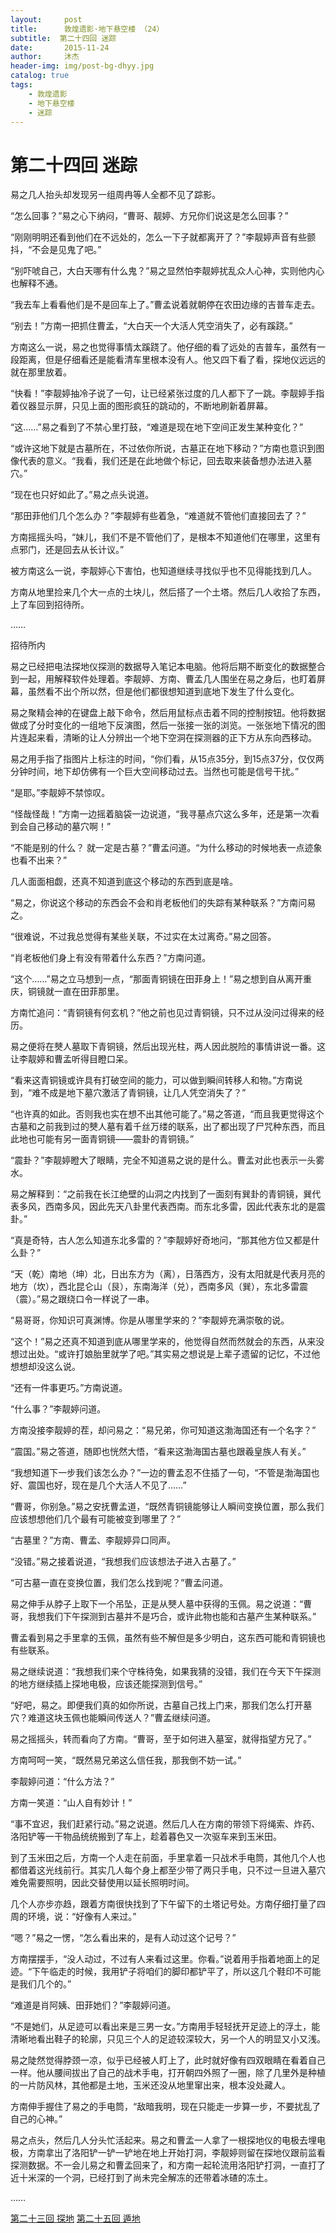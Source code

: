 ```yaml
---
layout:     post
title:      敦煌遗影·地下悬空楼 （24）
subtitle:  第二十四回 迷踪
date:       2015-11-24
author:     沐杰
header-img: img/post-bg-dhyy.jpg
catalog: true
tags:
    - 敦煌遗影
    - 地下悬空楼
    - 迷踪
---
```

# 第二十四回 迷踪

易之几人抬头却发现另一组周冉等人全都不见了踪影。

“怎么回事？”易之心下纳闷，“曹哥、靓婷、方兄你们说这是怎么回事？”

“刚刚明明还看到他们在不远处的，怎么一下子就都离开了？”李靓婷声音有些颤抖，“不会是见鬼了吧。”

“别吓唬自己，大白天哪有什么鬼？”易之显然怕李靓婷扰乱众人心神，实则他内心也解释不通。

“我去车上看看他们是不是回车上了。”曹孟说着就朝停在农田边缘的吉普车走去。

“别去！”方南一把抓住曹孟，“大白天一个大活人凭空消失了，必有蹊跷。”

方南这么一说，易之也觉得事情太蹊跷了。他仔细的看了远处的吉普车，虽然有一段距离，但是仔细看还是能看清车里根本没有人。他又四下看了看，探地仪远远的就在那里放着。

“快看！”李靓婷抽冷子说了一句，让已经紧张过度的几人都下了一跳。李靓婷手指着仪器显示屏，只见上面的图形疯狂的跳动的，不断地刷新着屏幕。

“这……”易之看到了不禁心里打鼓，“难道是现在地下空间正发生某种变化？”

“或许这地下就是古墓所在，不过依你所说，古墓正在地下移动？”方南也意识到图像代表的意义。“我看，我们还是在此地做个标记，回去取来装备想办法进入墓穴。”

“现在也只好如此了。”易之点头说道。

“那田菲他们几个怎么办？”李靓婷有些着急，“难道就不管他们直接回去了？”

方南摇摇头吗，“妹儿，我们不是不管他们了，是根本不知道他们在哪里，这里有点邪门，还是回去从长计议。”

被方南这么一说，李靓婷心下害怕，也知道继续寻找似乎也不见得能找到几人。

方南从地里捡来几个大一点的土块儿，然后搭了一个土塔。然后几人收拾了东西，上了车回到招待所。

……

招待所内

易之已经把电法探地仪探测的数据导入笔记本电脑。他将后期不断变化的数据整合到一起，用解释软件处理着。李靓婷、方南、曹孟几人围坐在易之身后，也盯着屏幕，虽然看不出个所以然，但是他们都很想知道到底地下发生了什么变化。

易之聚精会神的在键盘上敲下命令，然后用鼠标点击着不同的控制按钮。他将数据做成了分时变化的一组地下反演图，然后一张接一张的浏览。一张张地下情况的图片连起来看，清晰的让人分辨出一个地下空洞在探测器的正下方从东向西移动。

易之用手指了指图片上标注的时间，“你们看，从15点35分，到15点37分，仅仅两分钟时间，地下却仿佛有一个巨大空间移动过去。当然也可能是信号干扰。”

“是耶。”李靓婷不禁惊叹。

“怪哉怪哉！”方南一边摇着脑袋一边说道，“我寻墓点穴这么多年，还是第一次看到会自己移动的墓穴啊！”

“不能是别的什么？ 就一定是古墓？”曹孟问道。“为什么移动的时候地表一点迹象也看不出来？”

几人面面相觑，还真不知道到底这个移动的东西到底是啥。

“易之，你说这个移动的东西会不会和肖老板他们的失踪有某种联系？”方南问易之。

“很难说，不过我总觉得有某些关联，不过实在太过离奇。”易之回答。

“肖老板他们身上有没有带着什么东西？”方南问道。

“这个……”易之立马想到一点，“那面青铜镜在田菲身上！”易之想到自从离开重庆，铜镜就一直在田菲那里。

方南忙追问：“青铜镜有何玄机？”他之前也见过青铜镜，只不过从没问过得来的经历。

易之便将在僰人墓取下青铜镜，然后出现光柱，两人因此脱险的事情讲说一番。这让李靓婷和曹孟听得目瞪口呆。

“看来这青铜镜或许具有打破空间的能力，可以做到瞬间转移人和物。”方南说到，“难不成是地下墓穴激活了青铜镜，让几人凭空消失了？”

“也许真的如此。否则我也实在想不出其他可能了。”易之答道，“而且我更觉得这个古墓和之前我到过的僰人墓有着千丝万缕的联系，出了都出现了尸咒种东西，而且此地也可能有另一面青铜镜——震卦的青铜镜。”

“震卦？”李靓婷瞪大了眼睛，完全不知道易之说的是什么。曹孟对此也表示一头雾水。

易之解释到：“之前我在长江绝壁的山洞之内找到了一面刻有巽卦的青铜镜，巽代表多风，西南多风，因此先天八卦里代表西南。而东北多雷，因此代表东北的是震卦。”

“真是奇特，古人怎么知道东北多雷的？”李靓婷好奇地问，“那其他方位又都是什么卦？”

“天（乾）南地（坤）北，日出东方为（离），日落西方，没有太阳就是代表月亮的地方（坎），西北昆仑山（艮），东南海洋（兑），西南多风（巽），东北多雷震（震）。”易之跟绕口令一样说了一串。

“易哥哥，你知识可真渊博。你是从哪里学来的？”李靓婷充满崇敬的说。

“这个！”易之还真不知道到底从哪里学来的，他觉得自然而然就会的东西，从来没想过出处。“或许打娘胎里就学了吧。”其实易之想说是上辈子遗留的记忆，不过他想想却没这么说。

“还有一件事更巧。”方南说道。

“什么事？”李靓婷问道。

方南没接李靓婷的茬，却问易之：“易兄弟，你可知道这渤海国还有一个名字？”

“震国。”易之答道，随即也恍然大悟，“看来这渤海国古墓也跟羲皇族人有关。”

“我想知道下一步我们该怎么办？”一边的曹孟忍不住插了一句，“不管是渤海国也好、震国也好，现在是几个大活人不见了……”

“曹哥，你别急。”易之安抚曹孟道，“既然青铜镜能够让人瞬间变换位置，那么我们应该想想他们几个最有可能被变到哪里了？”

“古墓里？”方南、曹孟、李靓婷异口同声。

“没错。”易之接着说道，“我想我们应该想法子进入古墓了。”

“可古墓一直在变换位置，我们怎么找到呢？”曹孟问道。

易之伸手从脖子上取下一个吊坠，正是从僰人墓中获得的玉佩。易之说道：“曹哥，我想我们下午探测到古墓并不是巧合，或许此物也能和古墓产生某种联系。”

曹孟看到易之手里拿的玉佩，虽然有些不解但是多少明白，这东西可能和青铜镜也有些联系。

易之继续说道：“我想我们来个守株待兔，如果我猜的没错，我们在今天下午探测的地方继续插上探地电极，应该还能探测到信号。”

“好吧，易之。即便我们真的如你所说，古墓自己找上门来，那我们怎么打开墓穴？难道这块玉佩也能瞬间传送人？”曹孟继续问道。

易之摇摇头，转而看向了方南。“曹哥，至于如何进入墓室，就得指望方兄了。”

方南呵呵一笑，“既然易兄弟这么信任我，那我倒不妨一试。”

李靓婷问道：“什么方法？”

方南一笑道：“山人自有妙计！”

“事不宜迟，我们赶紧行动。”易之说道。然后几人在方南的带领下将绳索、炸药、洛阳铲等一干物品统统搬到了车上，趁着暮色又一次驱车来到玉米田。

到了玉米田之后，方南一个人走在前面，手里拿着一只战术手电筒，其他几个人也都借着这光线前行。其实几人每个身上都至少带了两只手电，只不过一旦进入墓穴难免需要照明，因此交替使用以延长照明时间。

几个人亦步亦趋，跟着方南很快找到了下午留下的土塔记号处。方南仔细打量了四周的环境，说：“好像有人来过。”

“嗯？”易之一愣，“怎么看出来的，是有人动过这个记号？”

方南摆摆手，“没人动过，不过有人来看过这里。你看。”说着用手指着地面上的足迹。“下午临走的时候，我用铲子将咱们的脚印都铲平了，所以这几个鞋印不可能是我们几个的。”

“难道是肖阿姨、田菲她们？”李靓婷问道。

“不是她们，从足迹可以看出来是三男一女。”方南用手轻轻抚开足迹上的浮土，能清晰地看出鞋子的轮廓，只见三个人的足迹较深较大，另一个人的明显又小又浅。

易之陡然觉得脖颈一凉，似乎已经被人盯上了，此时就好像有四双眼睛在看着自己一样。他从腰间拔出了自己的战术手电，打开朝四外照了一圈，除了几里外是种植的一片防风林，其他都是土地，玉米还没从地里窜出来，根本没处藏人。

方南伸手握住了易之的手电筒，“敌暗我明，现在只能走一步算一步，不要扰乱了自己的心神。”

易之点头，然后几人分头忙活起来。易之和曹孟一人拿了一根探地仪的电极去埋电极，方南拿出了洛阳铲一铲一铲地在地上开始打洞，李靓婷则留在探地仪跟前监看探测数据。不一会儿易之和曹孟回来了，和方南一起轮流用洛阳铲打洞，一直打了近十米深的一个洞，已经打到了尚未完全解冻的还带着冰碴的冻土。

……

[第二十三回 探地](http://www.jianshu.com/p/6ab3850cabf4)
[第二十五回 遁地](http://www.jianshu.com/p/591feacab466)
